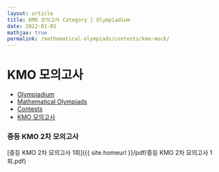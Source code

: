```yaml
---
layout: article
title: KMO 모의고사 Category | Olympiadium
date: 2022-01-01
mathjax: true
permalink: /mathematical-olympiads/contests/kmo-mock/
---
```

# KMO 모의고사
<ul class="breadcrumb">
	<li><a href="{{ site.homeurl }}">Olympiadium</a></li> 
	<li><a href="{{ site.homeurl }}mathematical-olympiads/">Mathematical Olympiads</a></li> 
	<li><a href="{{ site.homeurl }}mathematical-olympiads/contests/">Contests</a></li> 
	<li><a href="{{ site.homeurl }}mathematical-olympiads/contests/kmo-mock/">KMO 모의고사</a></li>
</ul>

### 중등 KMO 2차 모의고사
[중등 KMO 2차 모의고사 1회]({{ site.homeurl }}/pdf/중등 KMO 2차 모의고사 1회.pdf)&nbsp;&nbsp;&nbsp;&nbsp;
